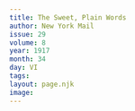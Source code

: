 ```yaml
---
title: The Sweet, Plain Words
author: New York Mail
issue: 29
volume: 8
year: 1917
month: 34
day: VI
tags:
layout: page.njk
image:
---
```



